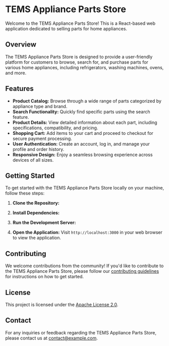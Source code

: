 # TEMS Appliance Parts Store

Welcome to the TEMS Appliance Parts Store! This is a React-based web application dedicated to selling parts for home appliances.

## Overview

The TEMS Appliance Parts Store is designed to provide a user-friendly platform for customers to browse, search for, and purchase parts for various home appliances, including refrigerators, washing machines, ovens, and more. 

## Features

- **Product Catalog:** Browse through a wide range of parts categorized by appliance type and brand.
- **Search Functionality:** Quickly find specific parts using the search feature.
- **Product Details:** View detailed information about each part, including specifications, compatibility, and pricing.
- **Shopping Cart:** Add items to your cart and proceed to checkout for secure payment processing.
- **User Authentication:** Create an account, log in, and manage your profile and order history.
- **Responsive Design:** Enjoy a seamless browsing experience across devices of all sizes.

## Getting Started

To get started with the TEMS Appliance Parts Store locally on your machine, follow these steps:

1. **Clone the Repository:**

2. **Install Dependencies:**
   
3. **Run the Development Server:**

4. **Open the Application:**
Visit `http://localhost:3000` in your web browser to view the application.

## Contributing

We welcome contributions from the community! If you'd like to contribute to the TEMS Appliance Parts Store, please follow our [contributing guidelines](CONTRIBUTING.md) for instructions on how to get started.

## License

This project is licensed under the [Apache License 2.0](LICENSE).

## Contact

For any inquiries or feedback regarding the TEMS Appliance Parts Store, please contact us at [contact@example.com](mailto:contact@example.com).





